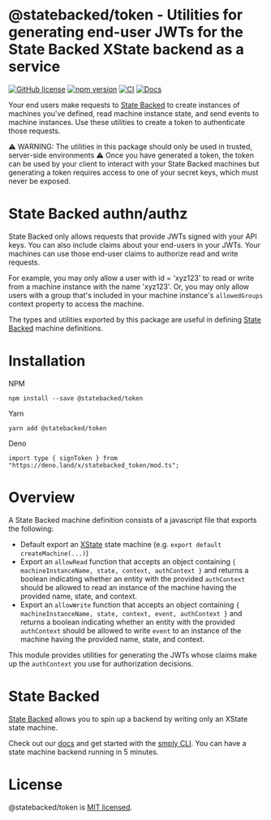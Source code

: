 # @statebacked/token - Utilities for generating end-user JWTs for the State Backed XState backend as a service
[![GitHub license](https://img.shields.io/badge/license-MIT-blue.svg)](https://github.com/statebacked/token/blob/main/LICENSE) [![npm version](https://img.shields.io/npm/v/@statebacked/token.svg?style=flat)](https://www.npmjs.com/package/@statebacked/token) [![CI](https://github.com/statebacked/token/actions/workflows/ci.yaml/badge.svg)](https://github.com/statebacked/token/actions/workflows/ci.yaml) [![Docs](https://img.shields.io/badge/docs-machine_def-blue)](https://statebacked.github.io/token/)

Your end users make requests to [State Backed](https://statebacked.dev) to create instances of machines you've defined, read machine instance state, and send events to machine instances.
Use these utilities to create a token to authenticate those requests.

:warning: WARNING: The utilities in this package should only be used in trusted, server-side environments :warning:
Once you have generated a token, the token can be used by your client to interact with your State Backed machines but generating a token requires access to one of your secret keys, which must never be exposed.

# State Backed authn/authz

State Backed only allows requests that provide JWTs signed with your API keys.
You can also include claims about your end-users in your JWTs.
Your machines can use those end-user claims to authorize read and write requests.

For example, you may only allow a user with id = 'xyz123' to read or write from a machine instance with the name 'xyz123'.
Or, you may only allow users with a group that's included in your machine instance's `allowedGroups` context property to access the machine.

The types and utilities exported by this package are useful in defining [State Backed](https://statebacked.dev) machine definitions.

# Installation

NPM
```
npm install --save @statebacked/token
```

Yarn
```
yarn add @statebacked/token
```

Deno
```
import type { signToken } from "https://deno.land/x/statebacked_token/mod.ts";
```

# Overview

A State Backed machine definition consists of a javascript file that exports the following:
- Default export an [XState](https://xstate.js.org/docs/) state machine (e.g. `export default createMachine(...)`)
- Export an `allowRead` function that accepts an object containing `{ machineInstanceName, state, context, authContext }` and returns a boolean indicating whether an entity with the provided `authContext` should be allowed to read an instance of the machine having the provided name, state, and context.
- Export an `allowWrite` function that accepts an object containing `{ machineInstanceName, state, context, event, authContext }` and returns a boolean indicating whether an entity with the provided `authContext` should be allowed to write `event` to an instance of the machine having the provided name, state, and context.

This module provides utilities for generating the JWTs whose claims make up the `authContext` you use for authorization decisions.

# State Backed

[State Backed](https://statebacked.dev) allows you to spin up a backend by writing only an XState state machine.

Check out our [docs](https://docs.statebacked.dev) and get started with the [smply CLI](https://github.com/statebacked/smply). You can have a state machine backend running in 5 minutes.

# License

@statebacked/token is [MIT licensed](https://github.com/statebacked/token/blob/main/LICENSE).

